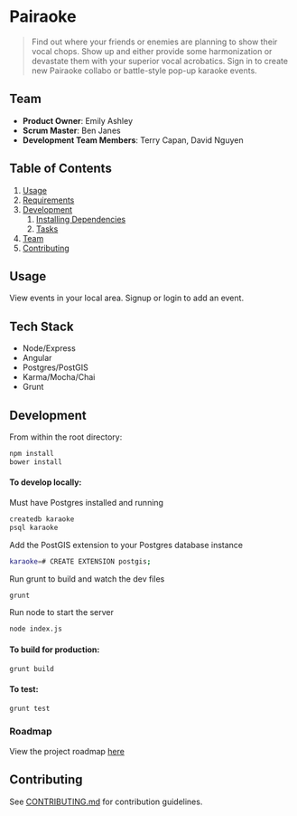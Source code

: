 # Pairaoke

> Find out where your friends or enemies are planning to show their vocal chops. Show up and either provide some harmonization or devastate them with your superior vocal acrobatics. Sign in to create new Pairaoke collabo or battle-style pop-up karaoke events.

## Team

  - __Product Owner__: Emily Ashley
  - __Scrum Master__: Ben Janes
  - __Development Team Members__: Terry Capan, David Nguyen

## Table of Contents

1. [Usage](#Usage)
1. [Requirements](#requirements)
1. [Development](#development)
    1. [Installing Dependencies](#installing-dependencies)
    1. [Tasks](#tasks)
1. [Team](#team)
1. [Contributing](#contributing)

## Usage

View events in your local area. Signup or login to add an event.

## Tech Stack

- Node/Express
- Angular
- Postgres/PostGIS
- Karma/Mocha/Chai
- Grunt

## Development

From within the root directory:
```sh
npm install
bower install
```

#### To develop locally:
Must have Postgres installed and running
```sh
createdb karaoke
psql karaoke
```
Add the PostGIS extension to your Postgres database instance
```sh
karaoke=# CREATE EXTENSION postgis;
```
Run grunt to build and watch the dev files
```sh
grunt
```
Run node to start the server
```sh
node index.js
```

#### To build for production:
```sh
grunt build
```

#### To test:
```sh
grunt test
``` 

### Roadmap

View the project roadmap [here](https://github.com/hrr14-Athena/hrr14-Athena/issues)


## Contributing

See [CONTRIBUTING.md](CONTRIBUTING.md) for contribution guidelines.